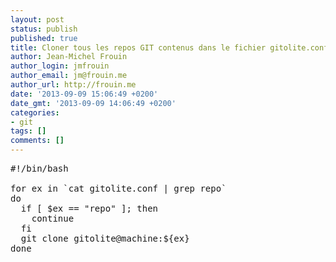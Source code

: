 ```yaml
---
layout: post
status: publish
published: true
title: Cloner tous les repos GIT contenus dans le fichier gitolite.conf de gitolite-admin
author: Jean-Michel Frouin
author_login: jmfrouin
author_email: jm@frouin.me
author_url: http://frouin.me
date: '2013-09-09 15:06:49 +0200'
date_gmt: '2013-09-09 14:06:49 +0200'
categories:
- git
tags: []
comments: []
---
```

<pre class="brush:shell">#!/bin/bash

for ex in `cat gitolite.conf | grep repo`
do
  if [ $ex == "repo" ]; then
    continue
  fi
  git clone gitolite@machine:${ex}
done</pre>
